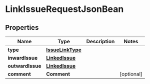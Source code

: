 

# LinkIssueRequestJsonBean

## Properties

Name | Type | Description | Notes
------------ | ------------- | ------------- | -------------
**type** | [**IssueLinkType**](IssueLinkType.md) |  | 
**inwardIssue** | [**LinkedIssue**](LinkedIssue.md) |  | 
**outwardIssue** | [**LinkedIssue**](LinkedIssue.md) |  | 
**comment** | **Comment** |  |  [optional]



